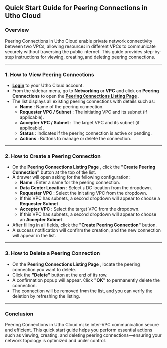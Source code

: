 ## **Quick Start Guide for Peering Connections in Utho Cloud**

### **Overview**

Peering Connections in Utho Cloud enable private network connectivity between two VPCs, allowing resources in different VPCs to communicate securely without traversing the public internet. This guide provides step-by-step instructions for viewing, creating, and deleting peering connections.

---

### **1. How to View Peering Connections**

* **[Login](https://console.utho.com/login)** to your Utho Cloud account.
* From the sidebar menu, go to **Networking** or **VPC** and click on **Peering Connections** to open the  **[Peering Connections Listing Page](https://console.utho.com/peeringconnection)** .
* The list displays all existing peering connections with details such as:
  * **Name** : Name of the peering connection.
  * **Requester VPC / Subnet** : The initiating VPC and its subnet (if applicable).
  * **Accepter VPC / Subnet** : The target VPC and its subnet (if applicable).
  * **Status** : Indicates if the peering connection is active or pending.
  * **Actions** : Buttons to manage or delete the connection.

---

### **2. How to Create a Peering Connection**

* On the  **Peering Connections Listing Page** , click the **"Create Peering Connection"** button at the top of the list.
* A drawer will open asking for the following configuration:
  * **Name** : Enter a name for the peering connection.
  * **Data Center Location** : Select a DC location from the dropdown.
  * **Requester VPC** : Select the initiating VPC from the dropdown.
  * If this VPC has subnets, a second dropdown will appear to choose a  **Requester Subnet** .
  * **Accepter VPC** : Select the target VPC from the dropdown.
  * If this VPC has subnets, a second dropdown will appear to choose an  **Accepter Subnet** .
* After filling in all fields, click the **"Create Peering Connection"** button.
* A success notification will confirm the creation, and the new connection will appear in the list.

---

### **3. How to Delete a Peering Connection**

* On the  **Peering Connections Listing Page** , locate the peering connection you want to delete.
* Click the **"Delete"** button at the end of its row.
* A confirmation popup will appear. Click **"OK"** to permanently delete the connection.
* The connection will be removed from the list, and you can verify the deletion by refreshing the listing.

---

### **Conclusion**

Peering Connections in Utho Cloud make inter-VPC communication secure and efficient. This quick start guide helps you perform essential actions such as viewing, creating, and deleting peering connections—ensuring your network topology is optimized and under control.
